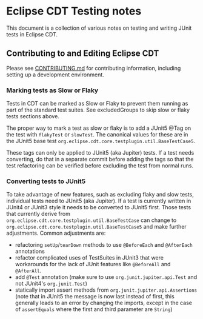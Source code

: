 # Eclipse CDT Testing notes

This document is a collection of various notes on testing and writing JUnit tests in Eclipse CDT.

## Contributing to and Editing Eclipse CDT

Please see [CONTRIBUTING.md](./CONTRIBUTING.md) for contributing information, including setting up a development environment.

### Marking tests as Slow or Flaky

Tests in CDT can be marked as Slow or Flaky to prevent them running as part of the standard test suites. See excludedGroups to skip slow or flaky tests sections above.

The proper way to mark a test as slow or flaky is to add a JUnit5 @Tag on the test with `flakyTest` or `slowTest`. The canonical values for these are in the JUnit5 base test `org.eclipse.cdt.core.testplugin.util.BaseTestCase5`.

These tags can only be applied to JUnit5 (aka Jupiter) tests. If a test needs converting, do that in a separate commit before adding the tags so that the test refactoring can be verified before excluding the test from normal runs.

### Converting tests to JUnit5

To take advantage of new features, such as excluding flaky and slow tests, individual tests need to JUnit5 (aka Jupiter). If a test is currently written in JUnit4 or JUnit3 style it needs to be converted to JUnit5 first. Those tests that currently derive from `org.eclipse.cdt.core.testplugin.util.BaseTestCase` can change to `org.eclipse.cdt.core.testplugin.util.BaseTestCase5` and make further adjustments. Common adjustments are:
- refactoring `setUp`/`tearDown` methods to use `@BeforeEach` and `@AfterEach` annotations
- refactor complicated uses of TestSuites in JUnit3 that were workarounds for the lack of JUnit features like `@BeforeAll` and `@AfterAll`.
- add `@Test` annotation (make sure to use `org.junit.jupiter.api.Test` and not JUnit4's `org.junit.Test`)
- statically import assert methods from `org.junit.jupiter.api.Assertions` (note that in JUnit5 the message is now last instead of first, this generally leads to an error by changing the imports, except in the case of `assertEquals` where the first and third parameter are `String`)
